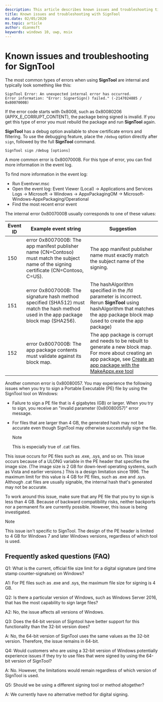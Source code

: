 ```yaml
---
description: This article describes known issues and troubleshooting tips for Sign Tool
title: Known issues and troubleshooting with SignTool
ms.date: 02/05/2020
ms.topic: article
author: dianmsft
keywords: windows 10, uwp, msix
---
```


# Known issues and troubleshooting for SignTool
The most common types of errors when using **SignTool** are internal and typically look something like this:

```syntax
SignTool Error: An unexpected internal error has occurred.
Error information: "Error: SignerSign() failed." (-2147024885 / 0x8007000B) 
```

If the error code starts with 0x8008, such as 0x80080206 (APPX_E_CORRUPT_CONTENT), the package being signed is invalid. If you get this type of error you must rebuild the package and run **SignTool** again.

**SignTool** has a debug option available to show certificate errors and filtering. To use the debugging feature, place the `/debug` option directly after `sign`, followed by the full **SignTool** command.

```syntax
SignTool sign /debug [options]
``` 

A more common error is 0x8007000B. For this type of error, you can find more information in the event log.
 
To find more information in the event log:

- Run Eventvwr.msc
- Open the event log: Event Viewer (Local) -> Applications and Services Logs -> Microsoft -> Windows -> AppxPackagingOM -> Microsoft-Windows-AppxPackaging/Operational
- Find the most recent error event

The internal error 0x8007000B usually corresponds to one of these values:

| **Event ID** | **Example event string** | **Suggestion** |
|--------------|--------------------------|----------------|
| 150          | error 0x8007000B: The app manifest publisher name (CN=Contoso) must match the subject name of the signing certificate (CN=Contoso, C=US). | The app manifest publisher name must exactly match the subject name of the signing.               |
| 151          | error 0x8007000B: The signature hash method specified (SHA512) must match the hash method used in the app package block map (SHA256).     | The hashAlgorithm specified in the /fd parameter is incorrect. Rerun **SignTool** using hashAlgorithm that matches the app package block map (used to create the app package)  |
| 152          | error 0x8007000B: The app package contents must validate against its block map.                                                           | The app package is corrupt and needs to be rebuilt to generate a new block map. For more about creating an app package, see [Create an app package with the MakeAppx.exe tool](create-app-package-with-makeappx-tool.md) |

Another common error is 0x80080057. You may experience the following issues when you try to sign a Portable Executable (PE) file by using the SignTool tool on Windows:

- Failure to sign a PE file that is 4 gigabytes (GB) or larger. When you try to sign, you receive an "invalid parameter (0x80080057)" error message.
- For files that are larger than 4 GB, the generated hash may not be accurate even though SignTool may otherwise successfully sign the file.

   > [!NOTE]
   > This is especially true of .cat files.

This issue occurs for PE files such as .exe, .sys, and so on. This issue occurs because of a ULONG variable in the PE header that specifies the image size. (The image size is 2 GB for down-level operating systems, such as Vista and earlier versions.) This is a design limitation since 1996. The maximum limit for this value is 4 GB for PE files, such as .exe and .sys. Although .cat files are usually signable, the internal hash that's generated may not be accurate.

To work around this issue, make sure that any PE file that you try to sign is less than 4 GB. Because of backward compatibility risks, neither backports nor a permanent fix are currently possible. However, this issue is being investigated.

> [!NOTE]
> This issue isn't specific to SignTool. The design of the PE header is limited to 4 GB for Windows 7 and later Windows versions, regardless of which tool is used.

## Frequently asked questions (FAQ)

Q1: What is the current, official file size limit for a digital signature (and time stamp counter-signature) on Windows?

A1: For PE files such as .exe and .sys, the maximum file size for signing is 4 GB.

Q2: Is there a particular version of Windows, such as Windows Server 2016, that has the most capability to sign large files?

A2: No, the issue affects all versions of Windows.

Q3: Does the 64-bit version of Signtool have better support for this functionality than the 32-bit version does?

A: No, the 64-bit version of SignTool uses the same values as the 32-bit version. Therefore, the issue remains in 64-bit.

Q4: Would customers who are using a 32-bit version of Windows potentially experience issues if they try to use files that were signed by using the 64-bit version of SignTool?

A: No. However, the limitations would remain regardless of which version of SignTool is used.

Q5: Should we be using a different signing tool or method altogether?

A: We currently have no alternative method for digital signing.





